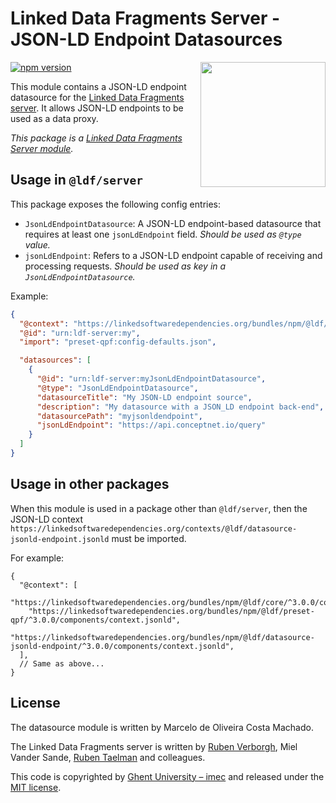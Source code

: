 # Linked Data Fragments Server - JSON-LD Endpoint Datasources
<img src="http://linkeddatafragments.org/images/logo.svg" width="200" align="right" alt="" />

[![npm version](https://badge.fury.io/js/%40ldf%2Fdatasource-jsonld-endpoint.svg)](https://www.npmjs.com/package/@ldf/datasource-jsonld-endppoint)


This module contains a JSON-LD endpoint datasource for the [Linked Data Fragments server](https://github.com/LinkedDataFragments/Server.js).
It allows JSON-LD endpoints to be used as a data proxy.

_This package is a [Linked Data Fragments Server module](https://github.com/LinkedDataFragments/Server.js/)._

## Usage in `@ldf/server`

This package exposes the following config entries:
* `JsonLdEndpointDatasource`: A JSON-LD endpoint-based datasource that requires at least one `jsonLdEndpoint` field. _Should be used as `@type` value._
* `jsonLdEndpoint`: Refers to a JSON-LD endpoint capable of receiving and processing requests. _Should be used as key in a `JsonLdEndpointDatasource`._

Example:
```json
{
  "@context": "https://linkedsoftwaredependencies.org/bundles/npm/@ldf/server/^3.0.0/components/context.jsonld",
  "@id": "urn:ldf-server:my",
  "import": "preset-qpf:config-defaults.json",

  "datasources": [
    {
      "@id": "urn:ldf-server:myJsonLdEndpointDatasource",
      "@type": "JsonLdEndpointDatasource",
      "datasourceTitle": "My JSON-LD endpoint source",
      "description": "My datasource with a JSON_LD endpoint back-end",
      "datasourcePath": "myjsonldendpoint",
      "jsonLdEndpoint": "https://api.conceptnet.io/query"
    }
  ]
}
```

## Usage in other packages

When this module is used in a package other than `@ldf/server`,
then the JSON-LD context `https://linkedsoftwaredependencies.org/contexts/@ldf/datasource-jsonld-endpoint.jsonld` must be imported.

For example:
```
{
  "@context": [
    "https://linkedsoftwaredependencies.org/bundles/npm/@ldf/core/^3.0.0/components/context.jsonld",
    "https://linkedsoftwaredependencies.org/bundles/npm/@ldf/preset-qpf/^3.0.0/components/context.jsonld",
    "https://linkedsoftwaredependencies.org/bundles/npm/@ldf/datasource-jsonld-endpoint/^3.0.0/components/context.jsonld",
  ],
  // Same as above...
}
```

## License

The datasource module is written by Marcelo de Oliveira Costa Machado.

The Linked Data Fragments server is written by [Ruben Verborgh](https://ruben.verborgh.org/), Miel Vander Sande, [Ruben Taelman](https://www.rubensworks.net/) and colleagues.

This code is copyrighted by [Ghent University – imec](http://idlab.ugent.be/)
and released under the [MIT license](http://opensource.org/licenses/MIT).
